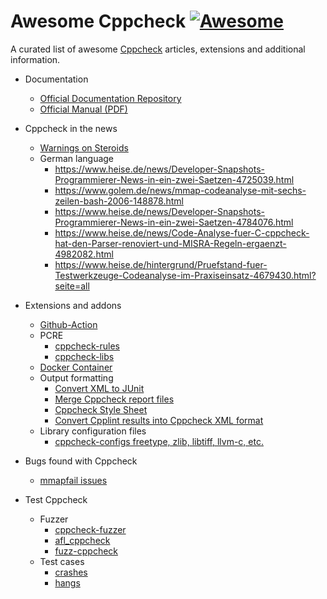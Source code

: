# Awesome Cppcheck [![Awesome](https://awesome.re/badge.svg)](https://awesome.re)
A curated list of awesome [Cppcheck](https://github.com/danmar/cppcheck) articles, extensions and additional information.

- Documentation
  - [Official Documentation Repository](https://github.com/danmar/cppcheck-htdocs)
  - [Official Manual (PDF)](http://cppcheck.sourceforge.net/manual.pdf)

- Cppcheck in the news
  - [Warnings on Steroids](https://hackaday.com/2018/12/12/warnings-on-steroids-static-code-analysis-tools/)
  - German language
    - https://www.heise.de/news/Developer-Snapshots-Programmierer-News-in-ein-zwei-Saetzen-4725039.html
    - https://www.golem.de/news/mmap-codeanalyse-mit-sechs-zeilen-bash-2006-148878.html
    - https://www.heise.de/news/Developer-Snapshots-Programmierer-News-in-ein-zwei-Saetzen-4784076.html
    - https://www.heise.de/news/Code-Analyse-fuer-C-cppcheck-hat-den-Parser-renoviert-und-MISRA-Regeln-ergaenzt-4982082.html
    - https://www.heise.de/hintergrund/Pruefstand-fuer-Testwerkzeuge-Codeanalyse-im-Praxiseinsatz-4679430.html?seite=all
- Extensions and addons
  - [Github-Action](https://github.com/deep5050/cppcheck-action)
  - PCRE
    - [cppcheck-rules](https://github.com/pfultz2/cppcheck-rules)
    - [cppcheck-libs](https://github.com/scriptum/cppcheck-libs)
  - [Docker Container](https://github.com/uilianries/docker-cppcheck)
  - Output formatting
     - [Convert XML to JUnit](https://github.com/johnthagen/cppcheck-junit)
     - [Merge Cppcheck report files](https://github.com/mmicu/merge-cppcheck-reports)
     - [Cppcheck Style Sheet](https://github.com/maxdule/cppcheck_xsl)
     - [Convert Cpplint results into Cppcheck XML format](https://github.com/GDP-ADMIN/cpplint-to-cppcheck)
  - Library configuration files
     - [cppcheck-configs freetype, zlib, libtiff, llvm-c, etc.](https://github.com/lioncash/cppcheck-configs)
     

- Bugs found with Cppcheck
  - [mmapfail issues](https://github.com/hannob/mmapfail)
    
- Test Cppcheck
  - Fuzzer
    - [cppcheck-fuzzer](https://github.com/pfultz2/cppcheck-fuzzer)
    - [afl_cppcheck](https://github.com/orbitcowboy/afl_cppcheck)
    - [fuzz-cppcheck](https://github.com/pauldreik/fuzzcppcheck)
  - Test cases
    - [crashes](https://github.com/orbitcowboy/cppcheck_crash_files)
    - [hangs](https://github.com/orbitcowboy/cppcheck_hang_files)
    
